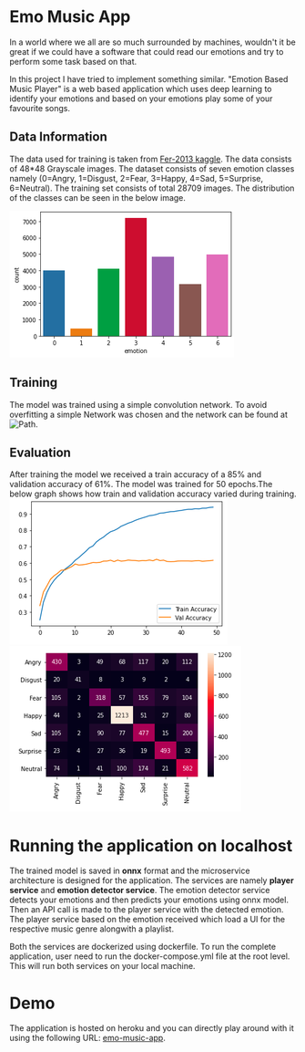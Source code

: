 # Emo Music App
 In a world where we all are so much surrounded by machines, wouldn't it be great if we could have a software that could read our emotions and try to perform some  task based on that.
 
 In this project I have tried to implement something similar. "Emotion Based Music Player" is a web based application which uses deep learning to identify your emotions and based on your emotions play some of your favourite songs.
 
 
 ## Data Information 
The data used for training is taken from [Fer-2013 kaggle](https://www.kaggle.com/c/challenges-in-representation-learning-facial-expression-recognition-challenge/data). The data consists of 48*48 Grayscale images. The dataset consists of seven emotion classes namely (0=Angry, 1=Disgust, 2=Fear, 3=Happy, 4=Sad, 5=Surprise, 6=Neutral). The training set consists of total 28709 images. The distribution of the classes can be seen in the below image.

![Data Distribution](distribution.png)

## Training 
The model was trained using a simple convolution network. To avoid overfitting a simple Network was chosen and the network can be found at ![Path](training/facial-emotion.ipynb).

## Evaluation
After training the model we received a train accuracy of a 85% and validation accuracy of 61%. The model was trained for 50 epochs.The below graph shows how train and validation accuracy varied during training.
![Screenshot](train_val_graph.png)
![Screenshot](confusion-matrix.png)

# Running the application on localhost
The trained model is saved in **onnx** format and the microservice architecture is designed for the application. The services are namely **player service** and **emotion detector service**. The emotion detector service detects your emotions and then predicts your emotions using onnx model. Then an API call is made to the player service with the detected emotion. The player service based on the emotion received which load a UI for the respective music genre alongwith a playlist.

Both the services are dockerized using dockerfile. To run the complete application, user need to run the docker-compose.yml file at the root level. This will run both services on your local machine.

# Demo
The application is hosted on heroku and you can directly play around with it using the following URL: [emo-music-app](https://emo-music-app.herokuapp.com/).
